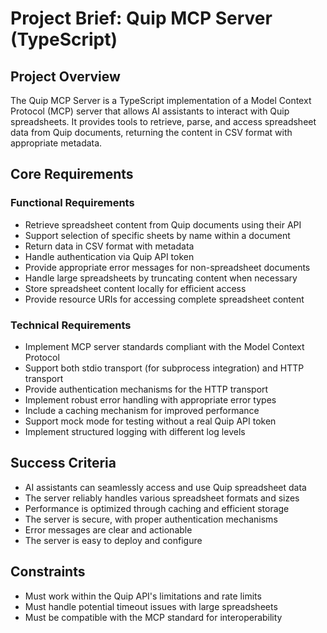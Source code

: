 # Project Brief: Quip MCP Server (TypeScript)

## Project Overview
The Quip MCP Server is a TypeScript implementation of a Model Context Protocol (MCP) server that allows AI assistants to interact with Quip spreadsheets. It provides tools to retrieve, parse, and access spreadsheet data from Quip documents, returning the content in CSV format with appropriate metadata.

## Core Requirements

### Functional Requirements
- Retrieve spreadsheet content from Quip documents using their API
- Support selection of specific sheets by name within a document
- Return data in CSV format with metadata
- Handle authentication via Quip API token
- Provide appropriate error messages for non-spreadsheet documents
- Handle large spreadsheets by truncating content when necessary
- Store spreadsheet content locally for efficient access
- Provide resource URIs for accessing complete spreadsheet content

### Technical Requirements
- Implement MCP server standards compliant with the Model Context Protocol
- Support both stdio transport (for subprocess integration) and HTTP transport
- Provide authentication mechanisms for the HTTP transport
- Implement robust error handling with appropriate error types
- Include a caching mechanism for improved performance
- Support mock mode for testing without a real Quip API token
- Implement structured logging with different log levels

## Success Criteria
- AI assistants can seamlessly access and use Quip spreadsheet data
- The server reliably handles various spreadsheet formats and sizes
- Performance is optimized through caching and efficient storage
- The server is secure, with proper authentication mechanisms
- Error messages are clear and actionable
- The server is easy to deploy and configure

## Constraints
- Must work within the Quip API's limitations and rate limits
- Must handle potential timeout issues with large spreadsheets
- Must be compatible with the MCP standard for interoperability
